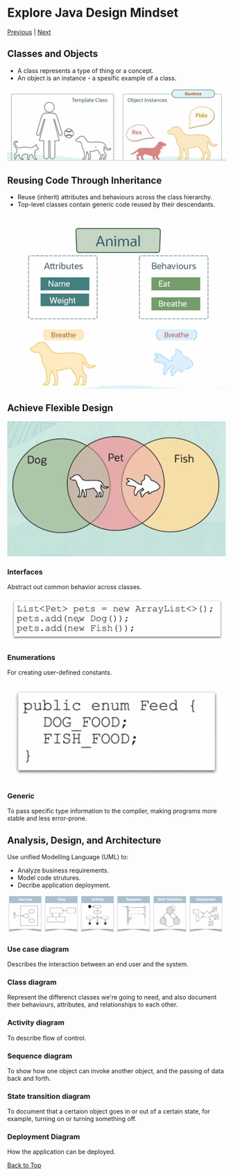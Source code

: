 # Explore Java Design Mindset

[Previous](NoteB.md) | [Next](NoteD.md)

## **Classes and Objects**

- A class represents a type of thing or a concept.
- An object is an instance - a spesific example of a class.

![ClassesAndObjects](Images/ClassesAndObjects.jpg)

## **Reusing Code Through Inheritance**

- Reuse (inherit) attributes and behaviours across the class hierarchy.
- Top-level classes contain generic code reused by their descendants.

![ReusingCodeThroughInheritance](Images/ReusingCodeThroughInheritance.jpg)

## **Achieve Flexible Design**

![AchieveFlexibleDesign](Images/AchieveFlexibleDesign.jpg)

### Interfaces

Abstract out common behavior across classes.

![Interfaces](Images/Interfaces.jpg)

### Enumerations

For creating user-defined constants.

![Enumerations](Images/Enumerations.jpg)

### Generic

To pass specific type information to the compiler, making programs more stable and less error-prone.

## **Analysis, Design, and Architecture**

Use unified Modelling Language (UML) to:

- Analyze business requirements.
- Model code strutures.
- Decribe application deployment.

![AnalysisDesignAndArchitecture](Images/AnalysisDesignAndArchitecture.jpg)

### Use case diagram

Describes the interaction between an end user and the system.

### Class diagram

Represent the differenct classes we're going to need, and also document their behaviours, attributes, and relationships to each other.

### Activity diagram

To describe flow of control.

### Sequence diagram

To show how one object can invoke another object, and the passing of data back and forth.

### State transition diagram

To document that a certaion object goes in or out of a certain state, for example, turning on or turning something off.

### Deployment Diagram

How the application can be deployed.

[Back to Top](#explore-java-design-mindset)
